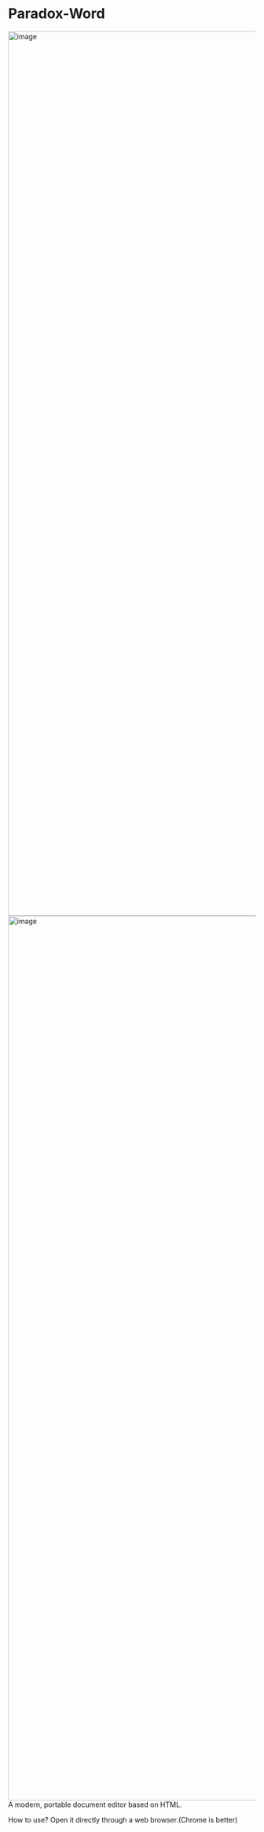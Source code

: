 # Paradox-Word
<img width="2880" height="1800" alt="image" src="https://github.com/user-attachments/assets/93e82312-b73a-47ee-b6b0-f74dd52c4215" />
<img width="2880" height="1800" alt="image" src="https://github.com/user-attachments/assets/60f5e362-e977-4764-b9d2-7eea50460ef5" />
A modern, portable document editor based on HTML.

How to use?
Open it directly through a web browser.(Chrome is better)
